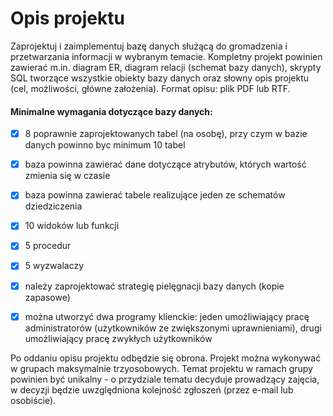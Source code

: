# Opis projektu

Zaprojektuj i zaimplementuj bazę danych służącą do gromadzenia i przetwarzania informacji w wybranym temacie. Kompletny projekt powinien zawierać m.in. diagram ER, diagram relacji (schemat bazy danych), skrypty SQL tworzące wszystkie obiekty bazy danych oraz słowny opis projektu (cel, możliwości, główne założenia). Format opisu: plik PDF lub RTF.

#### Minimalne wymagania dotyczące bazy danych: ####

- [x] 8 poprawnie zaprojektowanych tabel (na osobę), przy czym w bazie danych powinno byc minimum 10 tabel
- [x] baza powinna zawierać dane dotyczące atrybutów, których wartość zmienia się w czasie
- [x] baza powinna zawierać tabele realizujące jeden ze schematów dziedziczenia
- [x] 10 widoków lub funkcji
- [x] 5 procedur
- [x] 5 wyzwalaczy
- [x] należy zaprojektować strategię pielęgnacji bazy danych (kopie zapasowe)
- [x] można utworzyć dwa programy klienckie: jeden umożliwiający pracę administratorów (użytkowników ze zwiększonymi uprawnieniami), drugi umożliwiający pracę zwykłych użytkowników


Po oddaniu opisu projektu odbędzie się obrona. Projekt można wykonywać w grupach maksymalnie trzyosobowych. Temat projektu w ramach grupy powinien być unikalny - o przydziale tematu decyduje prowadzący zajęcia, w decyzji będzie uwzględniona kolejność zgłoszeń (przez e-mail lub osobiście).
